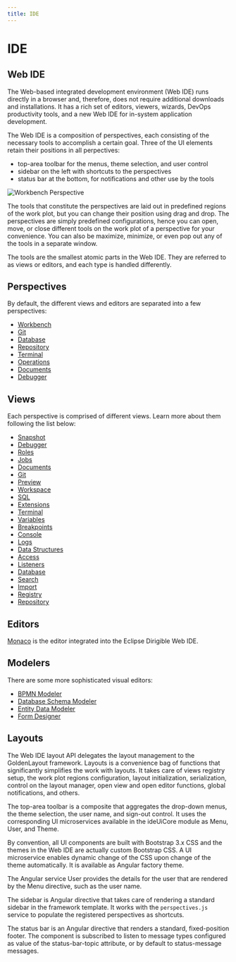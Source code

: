 ```yaml
---
title: IDE
---
```


IDE
===

## Web IDE

The Web-based integrated development environment (Web IDE) runs directly in a browser and, therefore, does not require additional downloads and installations. It has a rich set of editors, viewers, wizards, DevOps productivity tools, and a new Web IDE for in-system application development.

The Web IDE is a composition of perspectives, each consisting of the necessary tools to accomplish a certain goal. Three of the UI elements retain their positions in all perpectives:

* top-area toolbar for the menus, theme selection, and user control
* sidebar on the left with shortcuts to the perspectives
* status bar at the bottom, for notifications and other use by the tools

![Workbench Perspective](../../images/ide_workbench_perspective.png)

The tools that constitute the perspectives are laid out in predefined regions of the work plot, but you can change their position using drag and drop. The perspectives are simply predefined configurations, hence you can open, move, or close different tools on the work plot of a perspective for your convenience. You can also be maximize, minimize, or even pop out any of the tools in a separate window.
 
The tools are the smallest atomic parts in the Web IDE. They are referred to as views or editors, and each type is handled differently.

## Perspectives

By default, the different views and editors are separated into a few perspectives:

* [Workbench](perspectives/workbench)
* [Git](perspectives/git)
* [Database](perspectives/database)
* [Repository](perspectives/repository) 
* [Terminal](perspectives/terminal)
* [Operations](perspectives/operations)
* [Documents](perspectives/documents)
* [Debugger](perspectives/debugger)

## Views

Each perspective is comprised of different views. Learn more about them following the list below:

* [Snapshot](views/snapshot)
* [Debugger](views/debugger)
* [Roles](views/roles)
* [Jobs](views/jobs)
* [Documents](views/documents)
* [Git](views/git)
* [Preview](views/preview)
* [Workspace](views/workspace)
* [SQL](views/sql)
* [Extensions](views/extensions)
* [Terminal](views/terminal)
* [Variables](views/variables)
* [Breakpoints](views/breakpoints)
* [Console](views/console)
* [Logs](views/logs)
* [Data Structures](views/datastructures)
* [Access](views/access)
* [Listeners](views/listeners)
* [Database](views/database)
* [Search](views/search)
* [Import](views/import)
* [Registry](views/registry)
* [Repository](views/repository)

## Editors


[Monaco](https://microsoft.github.io/monaco-editor/) is the editor integrated into the Eclipse Dirigible Web IDE.


## Modelers

There are some more sophisticated visual editors:

* [BPMN Modeler](modelers/bpmn)
* [Database Schema Modeler](modelers/database-schema)
* [Entity Data Modeler](modelers/entity-data)
* [Form Designer](modelers/form-designer)


## Layouts

The Web IDE layout API delegates the layout management to the GoldenLayout framework. Layouts is a convenience bag of functions that significantly simplifies the work with layouts. It takes care of views registry setup, the work plot regions configuration, layout initialization, serialization, control on the layout manager, open view and open editor functions, global notifications, and others.

The top-area toolbar is a composite that aggregates the drop-down menus, the theme selection, the user name, and sign-out control. It uses the corresponding UI microservices available in the ideUiCore module as Menu, User, and Theme.

By convention, all UI components are built with Bootstrap 3.x CSS and the themes in the Web IDE are actually custom Bootstrap CSS. A UI microservice enables dynamic change of the CSS upon change of the theme automatically. It is available as Angular factory theme.

The Angular service User provides the details for the user that are rendered by the Menu directive, such as the user name.

The sidebar is Angular directive that takes care of rendering a standard sidebar in the framework template. It works with the `perspectives.js` service to populate the registered perspectives as shortcuts.

The status bar is an Angular directive that renders a standard, fixed-position footer. The component is subscribed to listen to message types configured as value of the status-bar-topic attribute, or by default to status-message messages.
 
